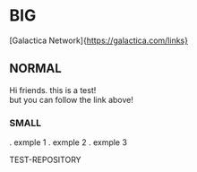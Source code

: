 # BIG
[Galactica Network]{https://galactica.com/links}
## NORMAL
Hi friends. this is a test!</br>
but you can follow the link above!

### SMALL
. exmple 1
. exmple 2
. exmple 3

TEST-REPOSITORY
